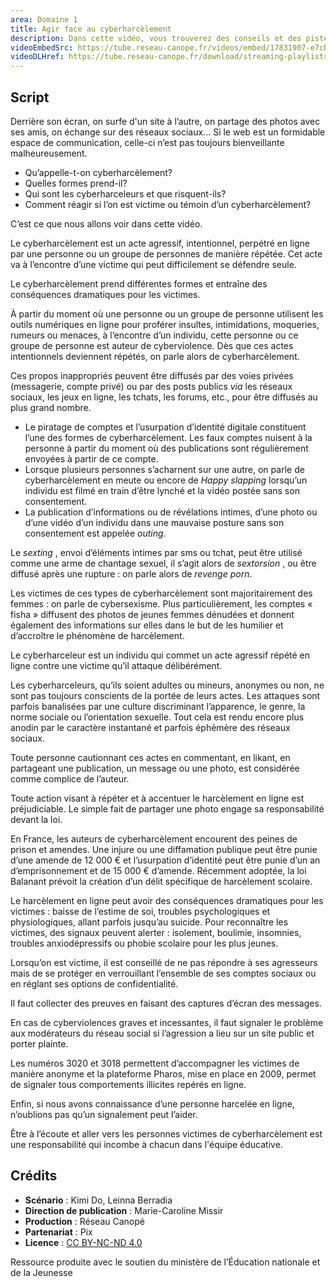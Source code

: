 ```yaml
---
area: Domaine 1
title: Agir face au cyberharcèlement
description: Dans cette vidéo, vous trouverez des conseils et des pistes pour agir en tant que professionnel de l'éducation lorsque vous êtes témoin de situations de cyberharcèlement entre élèves.
videoEmbedSrc: https://tube.reseau-canope.fr/videos/embed/17831907-e7cb-439a-a5c8-2e0453c878e3
videoDLHref: https://tube.reseau-canope.fr/download/streaming-playlists/hls/videos/17831907-e7cb-439a-a5c8-2e0453c878e3-1080-fragmented.mp4
---
```


## Script

Derrière son écran, on surfe d'un site à l’autre, on partage des photos avec ses amis, on
échange sur des réseaux sociaux... Si le web est un formidable espace de communication,
celle-ci n’est pas toujours bienveillante malheureusement.

- Qu’appelle-t-on cyberharcèlement?
- Quelles formes prend-il?
- Qui sont les cyberharceleurs et que risquent-ils?
- Comment réagir si l’on est victime ou témoin d’un cyberharcèlement?

C’est ce que nous allons voir dans cette vidéo.

Le cyberharcèlement est un acte agressif, intentionnel, perpétré en ligne par une personne
ou un groupe de personnes de manière répétée. Cet acte va à l’encontre d’une victime qui
peut difficilement se défendre seule.

Le cyberharcèlement prend différentes formes et entraîne des conséquences dramatiques
pour les victimes.

À partir du moment où une personne ou un groupe de personne utilisent les outils
numériques en ligne pour proférer insultes, intimidations, moqueries, rumeurs ou menaces,
à l’encontre d’un individu, cette personne ou ce groupe de personne est auteur de
cyberviolence. Dès que ces actes intentionnels deviennent répétés, on parle alors de
cyberharcèlement.

Ces propos inappropriés peuvent être diffusés par des voies privées (messagerie, compte
privé) ou par des posts publics _via_ les réseaux sociaux, les jeux en ligne, les tchats, les
forums, etc., pour être diffusés au plus grand nombre.

- Le piratage de comptes et l’usurpation d’identité digitale constituent l’une des formes de cyberharcèlement. Les faux comptes nuisent à la personne à partir du moment où des publications sont régulièrement envoyées à partir de ce compte.
- Lorsque plusieurs personnes s’acharnent sur une autre, on parle de cyberharcèlement en meute ou encore de _Happy slapping_ lorsqu’un individu est filmé en train d’être lynché et la vidéo postée sans son consentement.
- La publication d’informations ou de révélations intimes, d’une photo ou d’une vidéo d’un individu dans une mauvaise posture sans son consentement est appelée _outing_.

Le _sexting_ , envoi d’éléments intimes par sms ou tchat, peut être utilisé comme une arme de
chantage sexuel, il s’agit alors de _sextorsion_ , ou être diffusé après une rupture : on parle
alors de _revenge porn_.

Les victimes de ces types de cyberharcèlement sont majoritairement des femmes : on parle
de cybersexisme. Plus particulièrement, les comptes « fisha » diffusent des photos de jeunes
femmes dénudées et donnent également des informations sur elles dans le but de les
humilier et d’accroître le phénomène de harcèlement.

Le cyberharceleur est un individu qui commet un acte agressif répété en ligne contre une
victime qu’il attaque délibérément.

Les cyberharceleurs, qu’ils soient adultes ou mineurs, anonymes ou non, ne sont pas
toujours conscients de la portée de leurs actes. Les attaques sont parfois banalisées par une
culture discriminant l’apparence, le genre, la norme sociale ou l’orientation sexuelle. Tout
cela est rendu encore plus anodin par le caractère instantané et parfois éphémère des
réseaux sociaux.

Toute personne cautionnant ces actes en commentant, en likant, en partageant une
publication, un message ou une photo, est considérée comme complice de l’auteur.

Toute action visant à répéter et à accentuer le harcèlement en ligne est préjudiciable. Le
simple fait de partager une photo engage sa responsabilité devant la loi.

En France, les auteurs de cyberharcèlement encourent des peines de prison et amendes.
Une injure ou une diffamation publique peut être punie d’une amende de 12 000 € et
l’usurpation d’identité peut être punie d’un an d’emprisonnement et de 15 000 € d’amende.
Récemment adoptée, la loi Balanant prévoit la création d’un délit spécifique de harcèlement
scolaire.

Le harcèlement en ligne peut avoir des conséquences dramatiques pour les victimes : baisse
de l’estime de soi, troubles psychologiques et physiologiques, allant parfois jusqu’au suicide.
Pour reconnaître les victimes, des signaux peuvent alerter : isolement, boulimie, insomnies,
troubles anxiodépressifs ou phobie scolaire pour les plus jeunes.

Lorsqu’on est victime, il est conseillé de ne pas répondre à ses agresseurs mais de se
protéger en verrouillant l’ensemble de ses comptes sociaux ou en réglant ses options de
confidentialité.

Il faut collecter des preuves en faisant des captures d’écran des messages.

En cas de cyberviolences graves et incessantes, il faut signaler le problème aux modérateurs
du réseau social si l’agression a lieu sur un site public et porter plainte.

Les numéros 3020 et 3018 permettent d’accompagner les victimes de manière anonyme et
la plateforme Pharos, mise en place en 2009, permet de signaler tous comportements
illicites repérés en ligne.

Enfin, si nous avons connaissance d’une personne harcelée en ligne, n’oublions pas qu’un
signalement peut l’aider.


Être à l’écoute et aller vers les personnes victimes de cyberharcèlement est une
responsabilité qui incombe à chacun dans l'équipe éducative.

## Crédits

- **Scénario** : Kimi Do, Leinna Berradia
- **Direction de publication** : Marie-Caroline Missir
- **Production** : Réseau Canopé
- **Partenariat** : Pix
- **Licence** : [CC BY-NC-ND 4.0](https://creativecommons.org/licenses/by-nc-nd/4.0/deed.fr)

Ressource produite avec le soutien du ministère de l’Éducation nationale et de la Jeunesse
